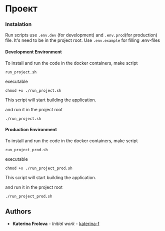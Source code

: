 # Проект

### Instalation

Run scripts use `.env.dev` (for development) and `.env.prod`(for production) file. It's need to be in the project root. Use `.env.example` for filling .env-files


#### Development Environment

To install and run the code in the docker containers,
make script
```
run_project.sh
```
executable
```
chmod +x ./run_project.sh
```

This script will start building the application.

and run it in the project root
```
./run_project.sh
```

#### Production Environment

To install and run the code in the docker containers,
make script
```
run_project_prod.sh
```
executable
```
chmod +x ./run_project_prod.sh
```

This script will start building the application.

and run it in the project root
```
./run_project_prod.sh
```

## Authors

* **Katerina Frolova** - *Initial work* - [katerina-f](https://github.com/katerina-f)
